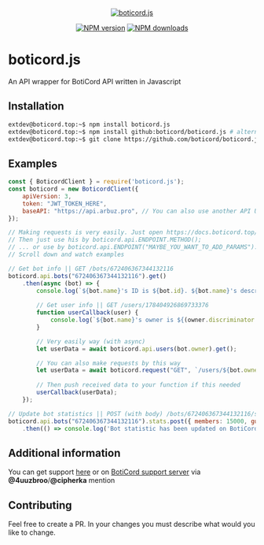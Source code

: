 <div align="center">
<br />
<p>
    <a href="https://github.com/quoterdevs/boticord.js"><img src="https://cdn.discordapp.com/attachments/737026187037245541/879385729644523540/logo-banner-v1.svg"  alt="boticord.js"/></a>
</p>
<p>
    <a href="https://www.npmjs.com/package/boticord.js"><img src="https://img.shields.io/npm/v/boticord.js.svg?maxAge=3600" alt="NPM version" /></a>
    <a href="https://www.npmjs.com/package/boticord.js"><img src="https://img.shields.io/npm/dt/boticord.js.svg?maxAge=3600" alt="NPM downloads" /></a>
</p>
</div>

# boticord.js

An API wrapper for BotiCord API written in Javascript

## Installation

```bash
extdev@boticord.top:~$ npm install boticord.js
extdev@boticord.top:~$ npm install github:boticord/boticord.js # alternative
extdev@boticord.top:~$ git clone https://github.com/boticord/boticord.js # in the directory
```

## Examples

```js
const { BoticordClient } = require('boticord.js');
const boticord = new BoticordClient({
    apiVersion: 3,
    token: "JWT_TOKEN_HERE",
    baseAPI: "https://api.arbuz.pro", // You can also use another API URL
});

// Making requests is very easily. Just open https://docs.boticord.top/ and choose your favorite endpoint
// Then just use his by boticord.api.ENDPOINT.METHOD();
// ... or use by boticord.api.ENDPOINT("MAYBE_YOU_WANT_TO_ADD_PARAMS").METHOD();
// Scroll down and watch examples

// Get bot info || GET /bots/672406367344132116
boticord.api.bots("672406367344132116").get()
    .then(async (bot) => {
        console.log(`${bot.name}'s ID is ${bot.id}. ${bot.name}'s description is ${bot.shortDescription}.`);
        
        // Get user info || GET /users/178404926869733376
        function userCallback(user) {
            console.log(`${bot.name}'s owner is ${(owner.discriminator == "0") ? `@${owner.username}` : `${owner.username}#${owner.discriminator}`} with site: ${owner.socials.custom}`);
        }

        // Very easily way (with async)
        let userData = await boticord.api.users(bot.owner).get();

        // You can also make requests by this way
        let userData = await boticord.request("GET", `/users/${bot.owner}`, {});
        
        // Then push received data to your function if this needed
        userCallback(userData);
    });

// Update bot statistics || POST (with body) /bots/672406367344132116/stats
boticord.api.bots("672406367344132116").stats.post({ members: 15000, guilds: 3000, shards: 2 })
    .then(() => console.log('Bot statistic has been updated on BotiCord!'));
```

## Additional information

You can get support [here](https://discord.gg/GQF3ANKFuw) or on [BotiCord support server](https://discord.gg/hkHjW8a) via **@4uuzbroo**/**@cipherka** mention

## Contributing

Feel free to create a PR. In your changes you must describe what would you like to change.
